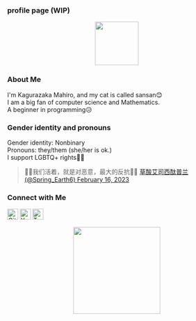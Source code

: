 ### profile page (WIP)
<div id="header" align="center">
  <img src="https://media.giphy.com/media/IEm8kcqLVCctHJ1kWm/giphy.gif" width="100"/>
</div>

### About Me
<p>I'm Kagurazaka Mahiro, and my cat is called sansan😊<br>I am a big fan of computer science and Mathematics. <br>A beginner in programming😥</p>



### Gender identity and pronouns
<p>Gender identity: Nonbinary <br> Pronouns: they/them (she/her is ok.)<br> I support LGBTQ+ rights🏳️‍🌈 </p>
<blockquote class="twitter-tweet"><p lang="zh" dir="ltr">🏳️‍⚧️我们活着，就是对恶意，最大的反抗🏳️‍⚧️ <a href="https://t.co/YsQukjXcTV"> 草酸艾司西酞普兰 (@Spring_Earth6) <a href="https://twitter.com/Spring_Earth6/status/1626054988610011138?ref_src=twsrc%5Etfw">February 16, 2023</a></blockquote>

### Connect with Me

[<img src="https://img.icons8.com/color/48/000000/github--v1.png" alt="GitHub" width="25"/>](https://github.com/sansanneko)
[<img src="https://img.icons8.com/?size=512&id=19318&format=png" alt="YouTube" width="25"/>](https://www.youtube.com/channel/UC4dzDfO-AMUwIGNm1j144vw)
[<img src="https://img.icons8.com/color/48/000000/twitter-circled--v1.png" alt="Twitter" width="25"/>](https://twitter.com/sansannekodesu)

<div align="center">
  <img src="https://media0.giphy.com/media/dEZKOYuY4oQhMOZGEU/giphy.gif" width="200"/>
</div>
